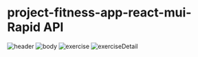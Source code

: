 # project-fitness-app-react-mui-Rapid API

![header](https://user-images.githubusercontent.com/90722666/200190986-9bb05845-62cf-42e7-a51e-2789f2ee3cdf.png)
![body](https://user-images.githubusercontent.com/90722666/200190993-389d7ca2-95db-46bd-a845-9e6ccf4fbd48.png)
![exercise](https://user-images.githubusercontent.com/90722666/200191001-4c0d04b6-598e-4537-8b05-eddb1ffd92ae.png)
![exerciseDetail](https://user-images.githubusercontent.com/90722666/200191003-b9324551-450e-40db-a285-f324e4349702.png)
